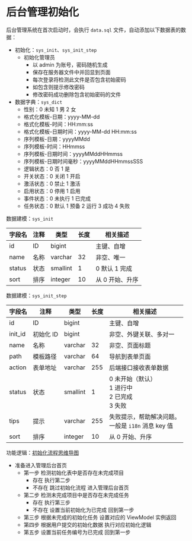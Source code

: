 后台管理初始化
===========

后台管理系统在首次启动时，会执行 `data.sql` 文件，自动添加以下数据表的数据：

- 初始化：`sys_init`、`sys_init_step`
    - 初始化管理员
      - 以 admin 为账号，密码随机生成
      - 保存在服务器文件中并回显到页面
      - 每次登录将检测此文件是否包含初始密码
      - 如包含则提示修改密码
      - 修改密码成功删除包含初始密码的文件
- 数据字典：`sys_dict`
    - 性别：0 未知 1 男 2 女
    - 格式化模板-日期：yyyy-MM-dd
    - 格式化模板-时间：HH:mm:ss
    - 格式化模板-日期时间：yyyy-MM-dd HH:mm:ss
    - 序列模板-日期：yyyyMMdd
    - 序列模板-时间：HHmmss
    - 序列模板-日期时间：yyyyMMddHHmmss
    - 序列模板-日期时间毫秒：yyyyMMddHHmmssSSS
    - 逻辑状态：0 否 1 是
    - 开关状态：0 关闭 1 开启
    - 激活状态：0 禁止 1 激活
    - 启用状态：0 停用 1 启用
    - 事件状态：0 未执行 1 已完成
    - 任务状态：0 默认 1 预备 2 运行 3 成功 4 失败

数据建模：`sys_init`

| 字段名    | 注释  | 类型       | 长度  | 相关描述      |
|--------|-----|----------|-----|-----------|
| id     | ID  | bigint   |     | 主键、自增     |
| name   | 名称  | varchar  | 32  | 非空、唯一     |
| status | 状态  | smallint | 1   | 0 默认 1 完成 |
| sort   | 排序  | integer  | 10  | 从 0 开始、升序 |

数据建模：`sys_init_step`

| 字段名     | 注释     | 类型       | 长度  | 相关描述                                |
|---------|--------|----------|-----|-------------------------------------|
| id      | ID     | bigint   |     | 主键、自增                               |
| init_id | 初始化 ID | bigint   |     | 非空、外键关联、多对一                         |
| name    | 名称     | varchar  | 32  | 非空、页面标题                             |
| path    | 模板路径   | varchar  | 64  | 导航到表单页面                             |
| action  | 表单地址   | varchar  | 255 | 后端接口接收表单数据                          |
| status  | 状态     | smallint | 1   | 0 未开始（默认）<br>1 进行中<br>2 已完成<br>3 失败 |
| tips    | 提示     | varchar  | 255 | 失败提示，帮助解决问题。<br>一般是 `i18n` 消息 key 值 |
| sort    | 排序     | integer  | 10  | 从 0 开始、升序                           |

功能逻辑：[初始化流程思维导图](/docs/manage/init.puml)

* 准备进入管理后台首页
    * 第一步 检测初始化表中是否存在未完成项目
        * 存在 执行第二步
        * 不存在 跳过初始化流程 进入管理后台首页
    * 第二步 检测未完成项目中是否存在未完成任务
        * 存在 执行第三步
        * 不存在 设置当前初始化为已完成 回到第一步
    * 第三步 根据未完成的初始化任务 设置对应的 ViewModel 实例返回
    * 第四步 根据用户提交的初始化数据 执行对应初始化逻辑
    * 第五步 设置当前任务编号为已完成 回到第一步
